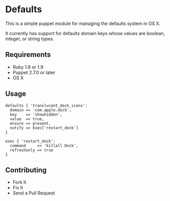# Defaults

This is a simple puppet module for managing the defaults system in OS X.

It currently has support for defaults domain keys whose values are
boolean, integer, or string types.

## Requirements

* Ruby 1.8 or 1.9
* Puppet 2.7.0 or later
* OS X

## Usage

```
defaults { 'translucent_dock_icons':
  domain => 'com.apple.dock',
  key    => 'showhidden',
  value  => true,
  ensure => present,
  notify => Exec['restart_dock']
}

exec { 'restart_dock':
  command     => 'killall Dock',
  refreshonly => true
}
```

## Contributing

* Fork It
* Fix It
* Send a Pull Request
